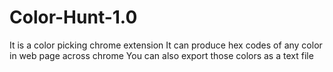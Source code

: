 # Color-Hunt-1.0
It is a color picking chrome extension
It can produce  hex codes of any color in web page across chrome
You can also export those colors as a text file 
